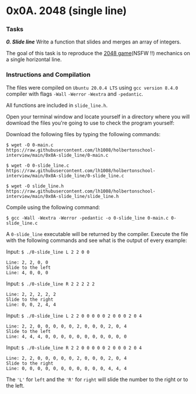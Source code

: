# 0x0A. 2048 (single line)

### Tasks

_**0. Slide line**_
Write a function that slides and merges an array of integers.

The goal of this task is to reproduce the [2048 game](https://intranet.hbtn.io/rltoken/zbaecdLFfcqthH0X60M62g)(NSFW !!) mechanics on a single horizontal line.

### Instructions and Compilation

The files were compiled on `Ubuntu 20.0.4 LTS` using `gcc version 8.4.0` compiler with flags `-Wall` `-Werror` `-Wextra` and `-pedantic`.

All functions are included in `slide_line.h`.

Open your terminal window and locate yourself in a directory where you will download the files you're going to use to check the program yourself:

Download the following files by typing the following commands:

`$ wget -O 0-main.c https://raw.githubusercontent.com/lh1008/holbertonschool-interview/main/0x0A-slide_line/0-main.c`

`$ wget -O 0-slide_line.c https://raw.githubusercontent.com/lh1008/holbertonschool-interview/main/0x0A-slide_line/0-slide_line.c`

`$ wget -O slide_line.h https://raw.githubusercontent.com/lh1008/holbertonschool-interview/main/0x0A-slide_line/slide_line.h`

Compile using the following command:

`$ gcc -Wall -Wextra -Werror -pedantic -o 0-slide_line 0-main.c 0-slide_line.c`

A `0-slide_line` executable will be returned by the compiler. Execute the file with the following commands and see what is the output of every example:

Input:
`$ ./0-slide_line L 2 2 0 0`
```
Line: 2, 2, 0, 0
Slide to the left
Line: 4, 0, 0, 0
```
Input:
`$ ./0-slide_line R 2 2 2 2 2`
```
Line: 2, 2, 2, 2, 2
Slide to the right
Line: 0, 0, 2, 4, 4
```

Input:
`$ ./0-slide_line L 2 2 0 0 0 0 0 2 0 0 0 2 0 4`
```
Line: 2, 2, 0, 0, 0, 0, 0, 2, 0, 0, 0, 2, 0, 4
Slide to the left
Line: 4, 4, 4, 0, 0, 0, 0, 0, 0, 0, 0, 0, 0, 0
```

Input:
`$ ./0-slide_line R 2 2 0 0 0 0 0 2 0 0 0 2 0 4`
```
Line: 2, 2, 0, 0, 0, 0, 0, 2, 0, 0, 0, 2, 0, 4
Slide to the right
Line: 0, 0, 0, 0, 0, 0, 0, 0, 0, 0, 0, 4, 4, 4
```

The `'L'` for `left` and the `'R'` for `right` will slide the number to the right or to the left. 